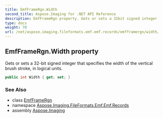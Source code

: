 ```yaml
---
title: EmfFrameRgn.Width
second_title: Aspose.Imaging for .NET API Reference
description: EmfFrameRgn property. Gets or sets a 32bit signed integer that specifies the width of the vertical brush stroke in logical units
type: docs
weight: 70
url: /net/aspose.imaging.fileformats.emf.emf.records/emfframergn/width/
---
```

## EmfFrameRgn.Width property

Gets or sets a 32-bit signed integer that specifies the width of the vertical brush stroke, in logical units.

```csharp
public int Width { get; set; }
```

### See Also

* class [EmfFrameRgn](../)
* namespace [Aspose.Imaging.FileFormats.Emf.Emf.Records](../../emfframergn/)
* assembly [Aspose.Imaging](../../../)



